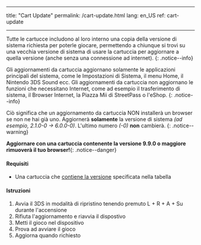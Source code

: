 * * *

title: "Cart Update" permalink: /cart-update.html lang: en_US ref: cart-update

* * *

Tutte le cartucce includono al loro interno una copia della versione di sistema richiesta per poterle giocare, permettendo a chiunque si trovi su una vecchia versione di sistema di usare la cartuccia per aggiornare a quella versione (anche senza una connessione ad internet). {: .notice--info}

Gli aggiornamenti da cartuccia aggiornano solamente le applicazioni principali del sistema, come le Impostazioni di Sistema, il menu Home, il Nintendo 3DS Sound ecc. Gli aggiornamenti da cartuccia non aggiornano le funzioni che necessitano Internet, come ad esempio il trasferimento di sistema, il Browser Internet, la Piazza Mii di StreetPass o l'eShop. {: .notice--info}

Ciò significa che un aggiornamento da cartuccia NON installerà un browser se non ne hai già uno. Aggiornerà **solamente** la versione di sistema *(ad esempio, 2.1.0-0 -> 6.0.0-0)*. L'ultimo numero *(-0)* **non** cambierà. {: .notice--warning}

**Aggiornare con una cartuccia contenente la versione 9.9.0 o maggiore rimuoverà il tuo browser!**{: .notice--danger}

#### Requisiti

* Una cartuccia che [contiene la versione](http://www.3dsdb.com/) specificata nella tabella

#### Istruzioni

  1. Avvia il 3DS in modalità di ripristino tenendo premuto L + R + A + Su durante l'accensione
  2. Rifiuta l'aggiornamento e riavvia il dispostivo
  3. Metti il gioco nel dispositivo
  4. Prova ad avviare il gioco
  5. Aggiorna quando richiesto